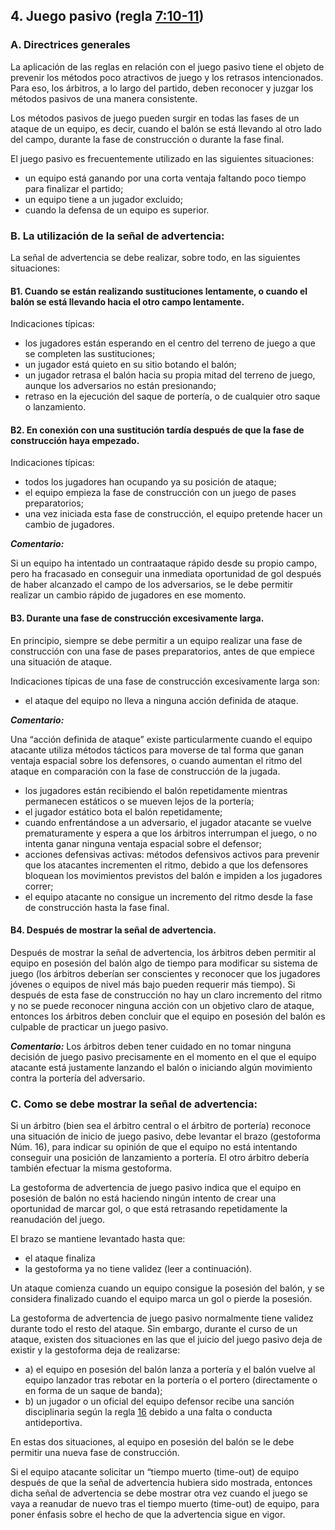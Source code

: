 ## 4. Juego pasivo (regla [7:10-11](#7:10))

### A. Directrices generales

La aplicación de las reglas en relación con el juego pasivo tiene el objeto de prevenir los métodos poco atractivos de juego y los retrasos intencionados. Para eso, los árbitros, a lo largo del partido, deben reconocer y juzgar los métodos pasivos de una manera consistente.

Los métodos pasivos de juego pueden surgir en todas las fases de un ataque de un equipo, es decir, cuando el balón se está llevando al otro lado del campo, durante la fase de construcción o durante la fase final.

El juego pasivo es frecuentemente utilizado en las siguientes situaciones:

- un equipo está ganando por una corta ventaja faltando poco tiempo para finalizar el partido;
- un equipo tiene a un jugador excluido;
- cuando la defensa de un equipo es superior.

### B. La utilización de la señal de advertencia: 

La señal de advertencia se debe realizar, sobre todo, en las siguientes situaciones:

#### B1. Cuando se están realizando sustituciones lentamente, o cuando el balón se está llevando hacia el otro campo lentamente.

Indicaciones típicas:

- los jugadores están esperando en el centro del terreno de juego a que se completen las sustituciones;
- un jugador está quieto en su sitio botando el balón; 
- un jugador retrasa el balón hacia su propia mitad del terreno de juego, aunque los adversarios no están presionando; 
- retraso en la ejecución del saque de portería, o de cualquier otro saque o lanzamiento.

#### B2. En conexión con una sustitución tardía después de que la fase de construcción haya empezado.

Indicaciones típicas:

- todos los jugadores han ocupando ya su posición de ataque;
- el equipo empieza la fase de construcción con un juego de pases preparatorios;
- una vez iniciada esta fase de construcción, el equipo pretende hacer un cambio de jugadores.

***Comentario:***

Si un equipo ha intentado un contraataque rápido desde su propio campo, pero ha fracasado en conseguir una inmediata oportunidad de gol después de haber alcanzado el campo de los adversarios, se le debe permitir realizar un cambio rápido de jugadores en ese momento.

#### B3. Durante una fase de construcción excesivamente larga.

En principio, siempre se debe permitir a un equipo realizar una fase de construcción con una fase de pases preparatorios, antes de que empiece una situación de ataque.

Indicaciones típicas de una fase de construcción excesivamente larga son:
- el ataque del equipo no lleva a ninguna acción definida de ataque.

***Comentario:***

Una “acción definida de ataque” existe particularmente cuando el equipo atacante utiliza métodos tácticos para moverse de tal forma que ganan ventaja espacial sobre los defensores, o cuando aumentan el ritmo del ataque en comparación con la fase de construcción de la jugada.

- los jugadores están recibiendo el balón repetidamente mientras permanecen estáticos o se mueven lejos de la portería;
- el jugador estático bota el balón repetidamente;
- cuando enfrentándose a un adversario, el jugador atacante se vuelve prematuramente y espera a que los árbitros interrumpan el juego, o no intenta ganar ninguna ventaja espacial sobre el defensor;
- acciones defensivas activas: métodos defensivos activos para prevenir que los atacantes incrementen el ritmo, debido a que los defensores bloquean los movimientos previstos del balón e impiden a los jugadores correr;
- el equipo atacante no consigue un incremento del ritmo desde la fase de construcción hasta la fase final.

#### B4. Después de mostrar la señal de advertencia.

Después de mostrar la señal de advertencia, los árbitros deben permitir al equipo en posesión del balón algo de tiempo para modificar su sistema de juego (los árbitros deberían ser conscientes y reconocer que los jugadores jóvenes o equipos de nivel más bajo pueden requerir más tiempo). Si después de esta fase de construcción no hay un claro incremento del ritmo y no se puede reconocer ninguna acción con un objetivo claro de ataque, entonces los árbitros deben concluir que el equipo en posesión del balón es culpable de practicar un juego pasivo.

***Comentario:***
Los árbitros deben tener cuidado en no tomar ninguna decisión de juego pasivo precisamente en el momento en el que el equipo atacante está justamente lanzando el balón o iniciando algún movimiento contra la portería del adversario.

### C. Como se debe mostrar la señal de advertencia:
Si un árbitro (bien sea el árbitro central o el árbitro de portería) reconoce una situación de inicio de juego pasivo, debe levantar el brazo (gestoforma Núm. 16), para indicar su opinión de que el equipo no está intentando conseguir una posición de lanzamiento a portería. El otro árbitro debería también efectuar la misma gestoforma.

La gestoforma de advertencia de juego pasivo indica que el equipo en posesión de balón no está haciendo ningún intento de crear una oportunidad de marcar gol, o que está retrasando repetidamente la reanudación del juego.

El brazo se mantiene levantado hasta que: 
- el ataque finaliza
- la gestoforma ya no tiene validez (leer a continuación).

Un ataque comienza cuando un equipo consigue la posesión del balón, y se considera finalizado cuando el equipo marca un gol o pierde la posesión.

La gestoforma de advertencia de juego pasivo normalmente tiene validez durante todo el resto del ataque. Sin embargo, durante el curso de un ataque, existen dos situaciones en las que el juicio del juego pasivo deja de existir y la gestoforma deja de realizarse:

 - a) el equipo en posesión del balón lanza a portería y el balón vuelve al equipo lanzador tras rebotar en la portería o el portero (directamente o en forma de un saque de banda);
 - b) un jugador o un oficial del  equipo defensor recibe una sanción disciplinaria según la regla [16](#16:1) debido a una falta o conducta antideportiva.

En estas dos situaciones, al equipo en posesión del balón se le debe permitir una nueva fase de construcción.

Si el equipo atacante solicitar un “tiempo muerto (time-out) de equipo después de que la señal de advertencia hubiera sido mostrada, entonces dicha señal de advertencia se debe mostrar otra vez cuando el juego se vaya a reanudar de nuevo tras el tiempo muerto (time-out) de equipo, para poner énfasis sobre el hecho de que la advertencia sigue en vigor.
